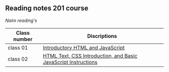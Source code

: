 ## Reading notes 201 course 
*Naim reading's*

| Class number       | Discriptions |
| ----------- | ----------- |
| class 01 | [Introductory HTML and JavaScript](https://naeemalomari.github.io/notes/reading201.md/class01)|
| class 02 | [HTML Text, CSS Introduction, and Basic JavaScript Instructions](https://naeemalomari.github.io/notes/reading201.md/class02)